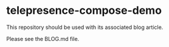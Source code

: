 # telepresence-compose-demo

This repository should be used with its associated blog article.

Please see the BLOG.md file.
